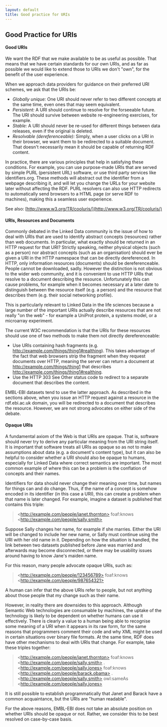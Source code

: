 ```yaml
---
layout: default
title: Good practice for URIs
---
```

## Good Practice for URIs
#### Good URIs
We want the RDF that we make available to be as useful as possible. That means that we have certain standards for our own URIs, and as far as possible we would like to extend those to URIs we don't "own", for the benefit of the user experience.

When we approach data providers for guidance on their preferred URI schemes, we ask that the URIs be:

* *Globally unique:* One URI should never refer to two different concepts at the same time, even ones that may seem equivalent.
* *Persistent:* A URI should continue to resolve for the forseeable future. The URI should survive between website re-engineering exercises, for example.
* *Stable:* A URI should never be re-used for different things between data releases, even if the original is deleted.
* *Resolvable (dereferenceable):* Simply, when a user clicks on a URI in their browser, we want them to be redirected to a suitable document. That doesn't necessarily mean it should be capable of returning RDF content.

In practice, there are various principles that help in satisfying these conditions. For example, you can use purpose-made URIs that are served by simple PURL (persistent URL) software, or use third party services like identifiers.org. These methods will abstract out the identifier from a webpage describing it, and will let you change the URLs for your website later without affecting the RDF. PURL resolvers can also use HTTP redirects to automatically send browsers to a HTML page (or serve RDF to machines), making this a seamless user experience.

See also: [http://www.w3.org/TR/cooluris/](http://www.w3.org/TR/cooluris/)

#### URIs, Resources and Documents
Commonly debated in the Linked Data community is the issue of how to deal with URIs that are used to identify abstract concepts (resources) rather than web documents. In particular, what exactly should be returned in an HTTP request for that URI? Strictly speaking, neither physical objects (such as a person) nor abstract concepts (such as an organisation) should ever be given a URI in the HTTP namespace that can be directly dereferenced. In HTTP, only information resources (documents) should be dereferenceable. People cannot be downloaded, sadly. However the distinction is not obvious to the wider web community, and it is convenient to use HTTP URIs that resolve to a document describing the resource. Unfortunately this can cause problems, for example when it becomes necessary at a later date to distinguish between the resource itself (e.g. a person) and the resource that describes them (e.g. their social networking profile).

This is particularly relevant to Linked Data in the life sciences because a large number of the important URIs actually describe resources that are not really "on the web" - for example a UniProt protein, a systems model, or a microarray experiment.

The current W3C recommendation is that the URIs for these resources should use one of two methods to make them not directly dereferenceable:

* Use URIs containing hash fragments (e.g. http://example.com/things/thing1#realthing). This takes advantage of the fact that web browsers strip the fragment when they request documents over HTTP, meaning the server can return a document at http://example.com/things/thing1 that describes http://example.com/things/thing1#realthing.
* Use the HTTP 303 See Other status code to redirect to a separate document that describes the content.

EMBL-EBI datasets tend to use the latter approach. As described in the sections above, when you issue an HTTP request against a resource in the rdf.ebi.ac.uk domain, you will be redirected to a document that describes the resource. However, we are not strong advocates on either side of the debate.

#### Opaque URIs
A fundamental axiom of the Web is that URIs are opaque. That is, software should never try to derive any particular meaning from the URI string itself. It is important that software treats all URIs as opaque so as not to make assumptions about data (e.g. a document's content type), but it can also be helpful to consider whether a URI should also be opaque to humans, especially for Linked Data where correct semantics are important. The most common example of where this can be a problem is the conflation of concepts and their names.

Identifiers for data should never change their meaning over time, but names for things can and do change. Thus, if the name of a concept is somehow encoded in its identifier (in this case a URI), this can create a problem when that name is later changed. For example, imagine a dataset is published that contains this triple:

> &#60;http://example.com/people/janet.thornton> foaf:knows &#60;http://example.com/people/sally.smith>

Suppose Sally changes her name, for example if she marries. Either the URI will be changed to include her new name, or Sally must continue using the URI with her old name in it. Depending on how the situation is handled, the link between two datasets published before Jane was married and afterwards may become disconnected, or there may be usability issues around having to know Jane's maiden name.

For this reason, many people advocate opaque URIs, such as:

> &#60;http://example.com/people/123456789> foaf:knows &#60;http://example.com/people/987654321>

A human can infer that the above URIs refer to people, but not anything about those people that my change such as their name.

However, in reality there are downsides to this approach. Although Semantic Web technologies are consumable by machines, the uptake of the technology is likely to be dependent on whether humans can use it effectively. There is clearly a value to a human being able to recognise some meaning of a URI when it appears in its raw form, for the same reasons that programmers comment their code and why XML might be used in certain situations over binary file formats. At the same time, RDF does have other mechanisms to deal with URIs that change. For example, take these triples together:


> &#60;http://example.com/people/janet.thornton> foaf:knows &#60;http://example.com/people/sally.smith> .
> &#60;http://example.com/people/sally.jones> foaf:knows &#60;http://example.com/people/barack.obama> .
> &#60;http://example.com/people/sally.smith> owl:sameAs &#60;http://example.com/people/sally.jones>


It is still possible to establish programmatically that Janet and Barack have a common acquaintance, but the URIs are "human readable".

For the above reasons, EMBL-EBI does not take an absolute position on whether URIs should be opaque or not. Rather, we consider this to be best resolved on case-by-case basis.
